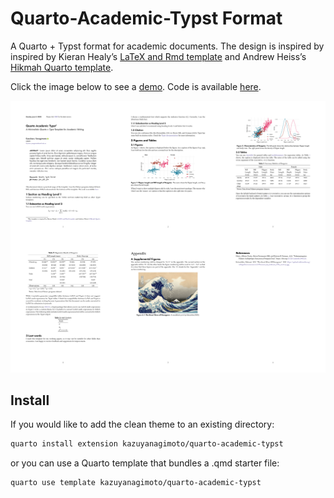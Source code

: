 

# Quarto-Academic-Typst Format

A Quarto + Typst format for academic documents. The design is inspired
by inspired by Kieran Healy’s [LaTeX and Rmd
template](https://github.com/kjhealy/latex-custom-kjh) and Andrew
Heiss’s [Hikmah Quarto
template](https://github.com/andrewheiss/hikmah-academic-quarto).

Click the image below to see a
[demo](https://kazuyanagimoto.com/quarto-academic-typst/template-full.pdf).
Code is available
[here](https://github.com/kazuyanagimoto/quarto-academic-typst/blob/main/template-full.qmd).

[![](img/template-full.png)](https://kazuyanagimoto.com/quarto-academic-typst/template-full.pdf)

## Install

If you would like to add the clean theme to an existing directory:

``` bash
quarto install extension kazuyanagimoto/quarto-academic-typst
```

or you can use a Quarto template that bundles a .qmd starter file:

``` bash
quarto use template kazuyanagimoto/quarto-academic-typst
```
